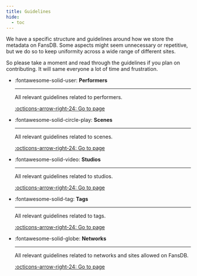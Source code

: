 ```yaml
---
title: Guidelines
hide:
  - toc
--- 
```


We have a specific structure and guidelines around how we store the metadata on FansDB. Some aspects might seem unnecessary or repetitive, but we do so to keep uniformity across a wide range of different sites.

So please take a moment and read through the guidelines if you plan on contributing. It will same everyone a lot of time and frustration. 

<div class="grid cards" markdown>

-   :fontawesome-solid-user: __Performers__

    ---

    All relevant guidelines related to performers. 

    [:octicons-arrow-right-24: Go to page](/performers)

-   :fontawesome-solid-circle-play: __Scenes__

    ---

    All relevant guidelines related to scenes. 

    [:octicons-arrow-right-24: Go to page](/scenes)

-   :fontawesome-solid-video: __Studios__

    ---

    All relevant guidelines related to studios. 

    [:octicons-arrow-right-24: Go to page](/studios)

-   :fontawesome-solid-tag: __Tags__

    ---

    All relevant guidelines related to tags. 

    [:octicons-arrow-right-24: Go to page](/tags)

-   :fontawesome-solid-globe: __Networks__

    ---

    All relevant guidelines related to networks and sites allowed on FansDB. 

    [:octicons-arrow-right-24: Go to page](/networks)

</div>